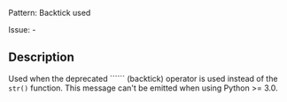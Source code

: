 Pattern: Backtick used

Issue: -

## Description

Used when the deprecated `````` (backtick) operator is used instead of the `str()` function. This message can't be emitted when using Python >= 3.0.
